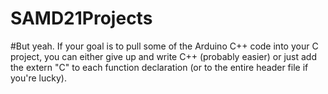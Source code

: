 # SAMD21Projects

#But yeah. If your goal is to pull some of the Arduino C++ code into your C project, you can either give up and write C++ (probably easier) or just add the extern "C" to each function declaration (or to the entire header file if you're lucky).
